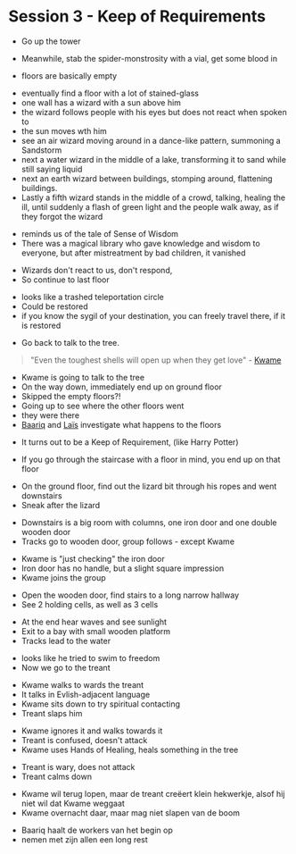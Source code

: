 # Session 3 - Keep of Requirements

- Go up the tower

- Meanwhile, stab the spider-monstrosity with a vial, get some blood in
- floors are basically empty

+ eventually find a floor with a lot of stained-glass
+ one wall has a wizard with a sun above him
+ the wizard follows people with his eyes but does not react when spoken to
+ the sun moves wth him
+ see an air wizard moving around in a dance-like pattern, summoning a Sandstorm
+ next a water wizard in the middle of a lake, transforming it to sand while still saying liquid
+ next an earth wizard between buildings, stomping around, flattening buildings.
+ Lastly a fifth wizard stands in the middle of a crowd, talking, healing the ill, until suddenly a flash of green light and the people walk away, as if they forgot the wizard

- reminds us of the tale of Sense of Wisdom
- There was a magical library who gave knowledge and wisdom to everyone, but after mistreatment by bad children, it vanished

+ Wizards don't react to us, don't respond,
+ So continue to last floor

- looks like a trashed teleportation circle
- Could be restored
- if you know the sygil of your destination, you can freely travel there, if it is restored

+ Go back to talk to the tree.

> "Even the toughest shells will open up when they get love" - [Kwame](https://bookstack.hemels.me/books/Inquisitors/page/kwame)

- Kwame is going to talk to the tree
- On the way down, immediately end up on ground floor
- Skipped the empty floors?!
- Going up to see where the other floors went
- they were there
- [Baariq](https://bookstack.hemels.me/books/Inquisitors/page/baariq) and [Laïs](https://bookstack.hemels.me/books/Inquisitors/page/lais-emeteria) investigate what happens to the floors

+ It turns out to be a Keep of Requirement, (like Harry Potter)

- If you go through the staircase with a floor in mind, you end up on that floor

+ On the ground floor, find out the lizard bit through his ropes and went downstairs
+ Sneak after the lizard

- Downstairs is a big room with columns, one iron door and one double wooden door
- Tracks go to wooden door, group follows - except Kwame

+ Kwame is "just checking" the iron door
+ Iron door has no handle, but a slight square impression
+ Kwame joins the group

- Open the wooden door, find stairs to a long narrow hallway
- See 2 holding cells, as well as 3 cells

+ At the end hear waves and see sunlight
+ Exit to a bay with small wooden platform
+ Tracks lead to the water

- looks like he tried to swim to freedom
- Now we go to the treant

+ Kwame walks to wards the treant
+ It talks in Evlish-adjacent language
+ Kwame sits down to try spiritual contacting
+ Treant slaps him

- Kwame ignores it and walks towards it
- Treant is confused, doesn't attack
- Kwame uses Hands of Healing, heals something in the tree

+ Treant is wary, does not attack
+ Treant calms down

- Kwame wil terug lopen, maar de treant creëert klein hekwerkje, alsof hij niet wil dat Kwame weggaat
- Kwame overnacht daar, maar mag niet slapen van de boom

+ Baariq haalt de workers van het begin op
+ nemen met zijn allen een long rest
